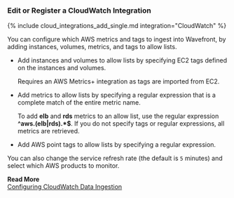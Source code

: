 ### Edit or Register a CloudWatch Integration

{% include cloud_integrations_add_single.md integration="CloudWatch" %}

You can configure which AWS metrics and tags to ingest into Wavefront, by adding instances, volumes, metrics, and tags to allow lists. 

* Add instances and volumes to allow lists by specifying EC2 tags defined on the instances and volumes. 
  
  Requires an AWS Metrics+ integration as tags are imported from EC2. 

* Add metrics to allow lists by specifying a regular expression that is a complete match of the entire metric name. 

  To add **elb** and **rds** metrics to an allow list, use the regular expression **^aws\.(elb|rds).*$**. If you do not specify tags or regular expressions, all metrics are retrieved. 
  
* Add AWS point tags to allow lists by specifying a regular expression.

You can also change the service refresh rate (the default is `5` minutes) and select which AWS products to monitor.

**Read More**<br />
[Configuring CloudWatch Data Ingestion](https://docs.wavefront.com/integrations_aws_metrics.html#configuring-cloudwatch-data-ingestion)
